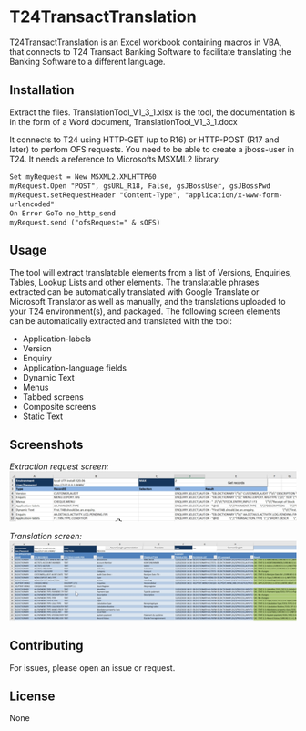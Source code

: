 # T24TransactTranslation

T24TransactTranslation is an Excel workbook containing macros in VBA, that connects to T24 Transact Banking Software to facilitate translating the Banking Software to a different language.

## Installation
Extract the files. TranslationTool_V1_3_1.xlsx is the tool, the documentation is in the form of a Word document, TranslationTool_V1_3_1.docx

It connects to T24 using HTTP-GET (up to R16) or HTTP-POST (R17 and later) to perfom OFS requests.
You need to be able to create a jboss-user in T24.
It needs a reference to Microsofts MSXML2 library.

```VBA
Set myRequest = New MSXML2.XMLHTTP60
myRequest.Open "POST", gsURL_R18, False, gsJBossUser, gsJBossPwd
myRequest.setRequestHeader "Content-Type", "application/x-www-form-urlencoded"
On Error GoTo no_http_send
myRequest.send ("ofsRequest=" & sOFS)
```

## Usage

The tool will extract translatable elements from a list of Versions, Enquiries, Tables, Lookup Lists and other elements.
The translatable phrases extracted can be automatically translated with Google Translate or Microsoft Translator as well as manually, and the translations uploaded to your T24 environment(s), and packaged.
The following screen elements can be automatically extracted and translated with the tool:
* Application-labels
* Version
* Enquiry
* Application-language fields
* Dynamic Text
* Menus
* Tabbed screens
* Composite screens
* Static Text


## Screenshots
*Extraction request screen:*
![Extraction request screen](/images/ExtractionRequestScreen.jpg)

*Translation screen:*
![Translation screen](/images/TranslationScreen.jpg)

## Contributing
For issues, please open an issue or request.

## License
None